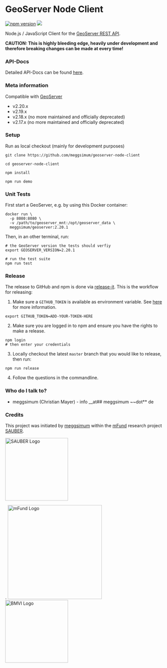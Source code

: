 # GeoServer Node Client

[![npm version](https://badge.fury.io/js/geoserver-node-client.svg)](https://www.npmjs.com/package/geoserver-node-client)
![](https://github.com/meggsimum/geoserver-node-client/actions/workflows/ci-geoserver-node-client.yml/badge.svg)

Node.js / JavaScript Client for the [GeoServer REST API](https://docs.geoserver.org/stable/en/user/rest/).

**CAUTION: This is highly bleeding edge, heavily under development and therefore breaking changes can be made at every time!**

### API-Docs ###

Detailed API-Docs can be found [here](https://meggsimum.github.io/geoserver-node-client/index.html).

### Meta information

Compatible with [GeoServer](https://geoserver.org)

  - v2.20.x
  - v2.19.x
  - v2.18.x (no more maintained and officially deprecated)
  - v2.17.x (no more maintained and officially deprecated)

### Setup

Run as local checkout (mainly for development purposes)

```shell
git clone https://github.com/meggsimum/geoserver-node-client

cd geoserver-node-client

npm install

npm run demo
```


### Unit Tests

First start a GeoServer, e.g. by using this Docker container:

```shell
docker run \
  -p 8080:8080 \
  -v /path/to/geoserver_mnt:/opt/geoserver_data \
  meggsimum/geoserver:2.20.1
```

Then, in an other terminal, run:

```shell
# the GeoServer version the tests should verfiy
export GEOSERVER_VERSION=2.20.1

# run the test suite
npm run test
```

### Release

The release to GitHub and npm is done via [release-it](https://github.com/release-it/release-it). This is the workflow for releasing:

1. Make sure a `GITHUB_TOKEN` is available as environment variable. See [here](https://github.com/release-it/release-it/blob/master/docs/github-releases.md) for more information.

```shell
export GITHUB_TOKEN=ADD-YOUR-TOKEN-HERE
```

2. Make sure you are logged in to npm and ensure you have the rights to make a release.

```shell
npm login
# then enter your credentials
```

3. Locally checkout the latest `master` branch that you would like to release, then run:

```shell
npm run release
```

4. Follow the questions in the commandline.

### Who do I talk to? ###

* meggsimum (Christian Mayer) - info __at## meggsimum ~~dot** de

### Credits

This project was initiated by [meggsimum](https://meggsimum.de) within the [mFund](https://www.bmvi.de/EN/Topics/Digital-Matters/mFund/mFund.html) research project [SAUBER](https://sauber-projekt.de/).
<p><img src="https://sauber-projekt.de/wp-content/uploads/2018/12/SAG_SAUBER_Logo_Dez3_transparent-1-e1543843688935.png" alt="SAUBER Logo" width="200"/></p>.

<img src="https://sauber-projekt.de/wp-content/uploads/2018/12/mfund-logo-download-e1547545420815-300x77.jpg" alt="mFund Logo" width="300"/>
<img src="https://sauber-projekt.de/wp-content/uploads/2019/06/BMVI_Fz_2017_Office_Farbe_de_Bundestag-400x402.png" alt="BMVI Logo" height="200"/>
